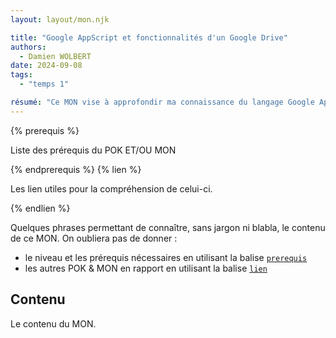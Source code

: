 ```yaml
---
layout: layout/mon.njk

title: "Google AppScript et fonctionnalités d'un Google Drive"
authors:
  - Damien WOLBERT
date: 2024-09-08
tags: 
  - "temps 1"

résumé: "Ce MON vise à approfondir ma connaissance du langage Google AppScript afin d'explorer les possibilités d'automatisations apportée par Google Drive et les différents outils qu'il contient : GSheet, GFormular..."
---
```


{% prerequis %}

Liste des prérequis du POK ET/OU MON

{% endprerequis %}
{% lien %}

Les lien utiles pour la compréhension de celui-ci.

{% endlien %}

Quelques phrases permettant de connaître, sans jargon ni blabla, le contenu de ce MON. On oubliera pas de donner :

- le niveau et les prérequis nécessaires en utilisant la balise [`prerequis`](/cs/contribuer-au-site/#prerequis)
- les autres POK & MON en rapport en utilisant la balise [`lien`](/cs/contribuer-au-site/#lien)

## Contenu

Le contenu du MON.
